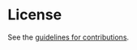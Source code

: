 # License

See the
[guidelines for contributions](https://github.com/galledohm/draft-malja-sustain-PETRA-augmented/blob/main/CONTRIBUTING.md).
